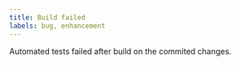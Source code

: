 ```yaml
---
title: Build failed
labels: bug, enhancement
---
```

Automated tests failed after build on the commited changes.
